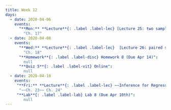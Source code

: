 ```yaml
---
title: Week 12
days:
  - date: 2020-04-06
    events:
      "**Mon:** **Lecture**{: .label .label-lec} [Lecture 25: two sample t](https://ph142-ucb.github.io/sp20/src/lec/L25-2sample.pdf)[(recording)](https://bcourses.berkeley.edu/courses/1490339/pages/l25-2sample)":
        "Ch. 17"
  - date: 2020-04-08
    events:
      "**Wed:** **Lecture**{: .label .label-lec}  [Lecture 26: paired sample t](https://ph142-ucb.github.io/sp20/src/lec/l26_pairedt.pdf)":
        "Ch. 18"
      "**Homework**{: .label .label-disc} Homework 8 (Due Apr 14)":
        null
      "**Quiz 5**{: .label .label-vit} Online":
        null
  - date: 2020-04-10
    events:
     "**Fri:** **Lecture**{: .label .label-lec} ~~Inference for Regression~~ ANOVA":
      "~~Ch. 23~~ Ch. 24"
     "**Lab**{: .label .label-lab} Lab 8 (Due Apr 10th)":
        null
---
```


